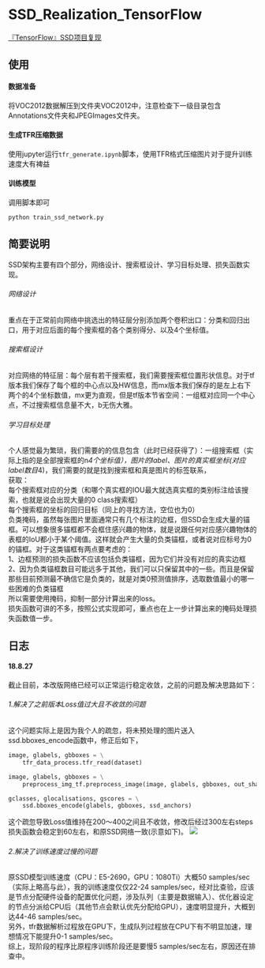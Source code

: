 # SSD_Realization_TensorFlow
[『TensorFlow』SSD项目复现](https://www.cnblogs.com/hellcat/p/9540591.html)<br>
## 使用
#### 数据准备
将VOC2012数据解压到文件夹VOC2012中，注意检查下一级目录包含Annotations文件夹和JPEGImages文件夹。
#### 生成TFR压缩数据
使用jupyter运行`tfr_generate.ipynb`脚本，使用TFR格式压缩图片对于提升训练速度大有裨益
#### 训练模型
调用脚本即可
```python
python train_ssd_network.py
```
## 简要说明
SSD架构主要有四个部分，网络设计、搜索框设计、学习目标处理、损失函数实现。<br>
###### 网络设计
重点在于正常前向网络中挑选出的特征层分别添加两个卷积出口：分类和回归出口，用于对应后面的每个搜索框的各个类别得分、以及4个坐标值。<br>
###### 搜索框设计
对应网络的特征层：每个层有若干搜索框，我们需要搜索框位置形状信息。对于tf版本我们保存了每个框的中心点以及HW信息，而mx版本我们保存的是左上右下两个的4个坐标数值，mx更为直观，但是tf版本节省空间：一组框对应同一个中心点，不过搜索框信息量不大，b无伤大雅。<br>
###### 学习目标处理
个人感觉最为繁琐，我们需要的的信息包含（此时已经获得了）：一组搜索框（实际上指的是全部搜索框的n*4个坐标值），图片的label、图片的真实框坐标(对应label数目*4)，我们需要的就是找到搜索框和真是图片的标签联系，<br>
获取：<br>
每个搜索框对应的分类（和哪个真实框的IOU最大就选真实框的类别标注给该搜索，也就是说会出现大量的0 class搜索框）<br>
每个搜索框的坐标的回归目标（同上的寻找方法，空位也为0）<br>
负类掩码，虽然每张图片里面通常只有几个标注的边框，但SSD会生成大量的锚框。可以想象很多锚框都不会框住感兴趣的物体，就是说跟任何对应感兴趣物体的表框的IoU都小于某个阈值。这样就会产生大量的负类锚框，或者说对应标号为0的锚框。对于这类锚框有两点要考虑的：<br>
    1、边框预测的损失函数不应该包括负类锚框，因为它们并没有对应的真实边框<br>
    2、因为负类锚框数目可能远多于其他，我们可以只保留其中的一些。而且是保留那些目前预测最不确信它是负类的，就是对类0预测值排序，选取数值最小的哪一些困难的负类锚框<br>
所以需要使用掩码，抑制一部分计算出来的loss。<br>
损失函数可讲的不多，按照公式实现即可，重点也在上一步计算出来的掩码处理损失函数值一步。
## 日志
#### 18.8.27
截止目前，本改版网络已经可以正常运行稳定收敛，之前的问题及解决思路如下：
###### 1.解决了之前版本Loss值过大且不收敛的问题
这个问题实际上是因为我个人的疏忽，将未预处理的图片送入ssd.bboxes_encode函数中，修正后如下，
```python
image, glabels, gbboxes = \
    tfr_data_process.tfr_read(dataset)

image, glabels, gbboxes = \
    preprocess_img_tf.preprocess_image(image, glabels, gbboxes, out_shape=(300, 300))

gclasses, glocalisations, gscores = \
    ssd.bboxes_encode(glabels, gbboxes, ssd_anchors)
```
这个疏忽导致Loss值维持在200～400之间且不收敛，修改后经过300左右steps损失函数会稳定到60左右，和原SSD网络一致(示意如下)。
![](https://images2018.cnblogs.com/blog/1161096/201808/1161096-20180827102137740-1449500022.png)
###### 2.解决了训练速度过慢的问题
原SSD模型训练速度（CPU：E5-2690，GPU：1080Ti）大概50 samples/sec（实际上略高与此），我的训练速度仅仅22-24 samples/sec，经对比查验，应该是节点分配硬件设备的配置优化问题，涉及队列（主要是数据输入）、优化器设定的节点分派给CPU后（其他节点会默认优先分配给GPU），速度明显提升，大概到达44-46 samples/sec。<br>
另外，tfr数据解析过程放在GPU下，生成队列过程放在CPU下有不明显加速，理想情况下能提升0-1 samples/sec。<br>
综上，现阶段的程序比原程序训练阶段还是要慢5 samples/sec左右，原因还在排查中。<br>
